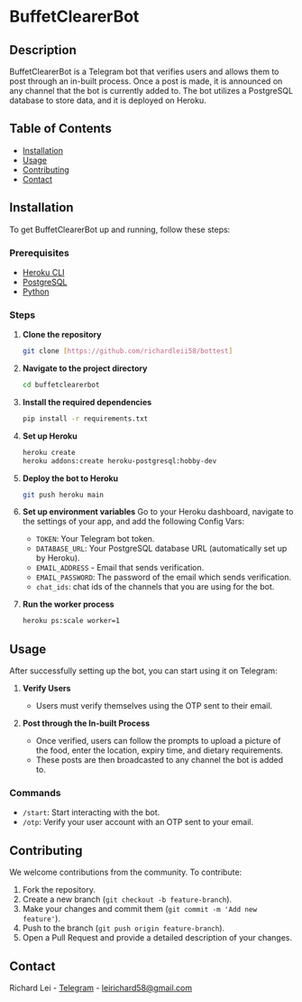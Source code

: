 # BuffetClearerBot

## Description
BuffetClearerBot is a Telegram bot that verifies users and allows them to post through an in-built process. Once a post is made, it is announced on any channel that the bot is currently added to. The bot utilizes a PostgreSQL database to store data, and it is deployed on Heroku.

## Table of Contents
- [Installation](#installation)
- [Usage](#usage)
- [Contributing](#contributing)
- [Contact](#contact)

## Installation
To get BuffetClearerBot up and running, follow these steps:

### Prerequisites
- [Heroku CLI](https://devcenter.heroku.com/articles/heroku-cli)
- [PostgreSQL](https://www.postgresql.org/download/)
- [Python](https://www.python.org/downloads/)

### Steps
1. **Clone the repository**
    ```bash
    git clone [https://github.com/richardleii58/bottest]
    ```

2. **Navigate to the project directory**
    ```bash
    cd buffetclearerbot
    ```

3. **Install the required dependencies**
    ```bash
    pip install -r requirements.txt
    ```

4. **Set up Heroku**
    ```bash
    heroku create
    heroku addons:create heroku-postgresql:hobby-dev
    ```

5. **Deploy the bot to Heroku**
    ```bash
    git push heroku main
    ```

6. **Set up environment variables**
    Go to your Heroku dashboard, navigate to the settings of your app, and add the following Config Vars:
    - `TOKEN`: Your Telegram bot token.
    - `DATABASE_URL`: Your PostgreSQL database URL (automatically set up by Heroku).
    - `EMAIL_ADDRESS` - Email that sends verification.
    - `EMAIL_PASSWORD`: The password of the email which sends verification.
    - `chat_ids`: chat ids of the channels that you are using for the bot.

7. **Run the worker process**
    ```bash
    heroku ps:scale worker=1
    ```

## Usage
After successfully setting up the bot, you can start using it on Telegram:

1. **Verify Users**
   - Users must verify themselves using the OTP sent to their email.

2. **Post through the In-built Process**
   - Once verified, users can follow the prompts to upload a picture of the food, enter the location, expiry time, and dietary requirements.
   - These posts are then broadcasted to any channel the bot is added to.

### Commands
- `/start`: Start interacting with the bot.
- `/otp`: Verify your user account with an OTP sent to your email.

## Contributing
We welcome contributions from the community. To contribute:

1. Fork the repository.
2. Create a new branch (`git checkout -b feature-branch`).
3. Make your changes and commit them (`git commit -m 'Add new feature'`).
4. Push to the branch (`git push origin feature-branch`).
5. Open a Pull Request and provide a detailed description of your changes.

## Contact
Richard Lei - [Telegram](@lilleiii) - leirichard58@gmail.com

